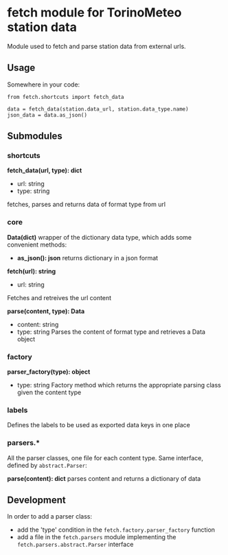 # fetch module for TorinoMeteo station data

Module used to fetch and parse station data from external urls.

## Usage

Somewhere in your code:

    from fetch.shortcuts import fetch_data

    data = fetch_data(station.data_url, station.data_type.name)
    json_data = data.as_json()

## Submodules

### shortcuts

**fetch_data(url, type): dict**
- url: string
- type: string

fetches, parses and returns data of format type from url

### core

**Data(dict)**
wrapper of the dictionary data type, which adds some convenient methods:

- **as_json(): json**
  returns dictionary in a json format

**fetch(url): string**
- url: string

Fetches and retreives the url content

**parse(content, type): Data**
- content: string
- type: string
Parses the content of format type and retrieves a Data object

### factory

**parser_factory(type): object**
- type: string
Factory method which returns the appropriate parsing class given the content type

### labels

Defines the labels to be used as exported data keys in one place

### parsers.*

All the parser classes, one file for each content type. Same interface, defined by `abstract.Parser`:

**parse(content): dict**
parses content and returns a dictionary of data

## Development

In order to add a parser class:

- add the 'type' condition in the `fetch.factory.parser_factory` function
- add a file in the `fetch.parsers` module implementing the `fetch.parsers.abstract.Parser` interface
